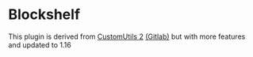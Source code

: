 # Blockshelf

This plugin is derived from [CustomUtils 2](https://www.spigotmc.org/resources/customutils.42565/) [(Gitlab)](https://gitlab.com/benfah/CustomUtils) but with more features and updated to 1.16

